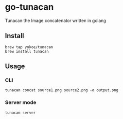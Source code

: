 # go-tunacan
Tunacan the Image concatenator written in golang

## Install
```
brew tap yokoe/tunacan
brew install tunacan
```

## Usage

### CLI
```
tunacan concat source1.png source2.png -o output.png
```

### Server mode

```
tunacan server
```
